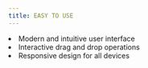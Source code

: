 ```yaml
---
title: EASY TO USE
---
```

<li>Modern and intuitive user interface</li>
<li>Interactive drag and drop operations</li>
<li>Responsive design for all devices</li>
